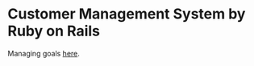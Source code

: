 # Customer Management System by Ruby on Rails

Managing goals [here](https://github.com/okadai-techlab/how-to-study-language/issues/3).
